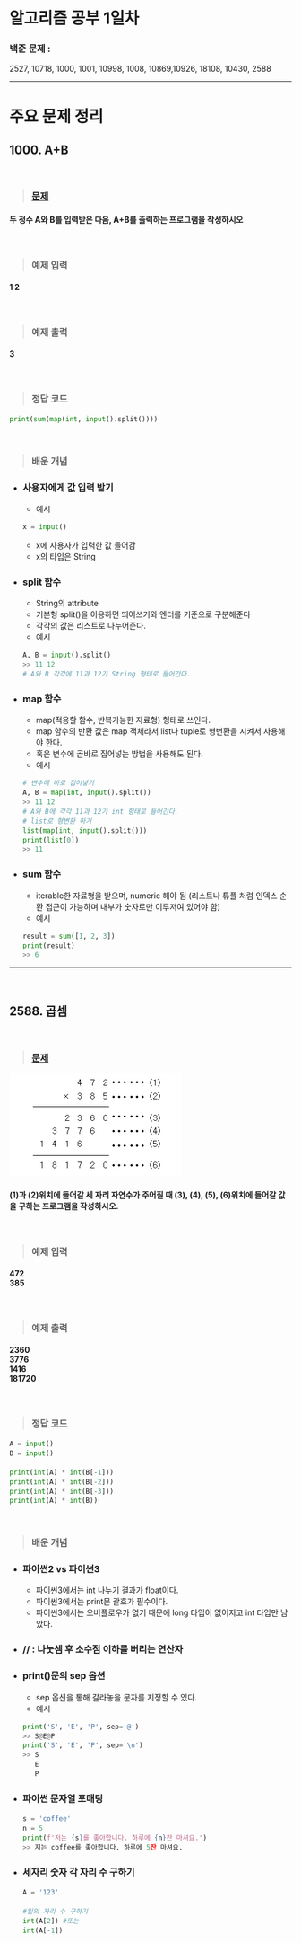 # 알고리즘 공부 1일차

### 백준 문제 :

2527, 10718, 1000, 1001, 10998, 1008, 10869,10926, 18108, 10430, 2588

---

# 주요 문제 정리

## 1000. A+B

<br/>

> ### [문제](https://www.acmicpc.net/problem/1000)

#### 두 정수 A와 B를 입력받은 다음, A+B를 출력하는 프로그램을 작성하시오

<br/>

> ### 예제 입력

#### 1 2

<br/>

> ### 예제 출력

#### 3

<br/>

> ### 정답 코드

```python
print(sum(map(int, input().split())))
```

<br/>

> ### 배운 개념

- ### 사용자에게 값 입력 받기

  - 예시

  ```python
  x = input()
  ```

  - x에 사용자가 입력한 값 들어감
  - x의 타입은 String

- ### split 함수

  - String의 attribute
  - 기본형 split()을 이용하면 띄어쓰기와 엔터를 기준으로 구분해준다
  - 각각의 값은 리스트로 나누어준다.
  - 예시

  ```python
  A, B = input().split()
  >> 11 12
  # A와 B 각각에 11과 12가 String 형태로 들어간다.
  ```

- ### map 함수
  - map(적용할 함수, 반복가능한 자료형) 형태로 쓰인다.
  - map 함수의 반환 값은 map 객체라서 list나 tuple로 형변환을 시켜서 사용해야 한다.
  - 혹은 변수에 곧바로 집어넣는 방법을 사용해도 된다.
  - 예시
  ```python
  # 변수에 바로 집어넣기
  A, B = map(int, input().split())
  >> 11 12
  # A와 B에 각각 11과 12가 int 형태로 들어간다.
  # list로 형변환 하기
  list(map(int, input().split()))
  print(list[0])
  >> 11
  ```
- ### sum 함수
  - iterable한 자료형을 받으며, numeric 해야 됨 (리스트나 튜플 처럼 인덱스 순환 접근이 가능하며 내부가 숫자로만 이루저여 있어야 함)
  - 예시
  ```python
  result = sum([1, 2, 3])
  print(result)
  >> 6
  ```

---

<br/>

## 2588. 곱셈

<br/>

> ### [문제](https://www.acmicpc.net/problem/2588)

![problem2588](./Image/2588.png)

#### (1)과 (2)위치에 들어갈 세 자리 자연수가 주어질 때 (3), (4), (5), (6)위치에 들어갈 값을 구하는 프로그램을 작성하시오.

<br/>

> ### 예제 입력

#### 472 <br/> 385

<br/>

> ### 예제 출력

#### 2360 <br/> 3776 <br/>1416<br/>181720

<br/>

> ### 정답 코드

```python
A = input()
B = input()

print(int(A) * int(B[-1]))
print(int(A) * int(B[-2]))
print(int(A) * int(B[-3]))
print(int(A) * int(B))
```

<br/>

> ### 배운 개념

- ### 파이썬2 vs 파이썬3

  - 파이썬3에서는 int 나누기 결과가 float이다.
  - 파이썬3에서는 print문 괄호가 필수이다.
  - 파이썬3에서는 오버플로우가 없기 때문에 long 타입이 없어지고 int 타입만 남았다.

- ### // : 나눗셈 후 소수점 이하를 버리는 연산자

- ### print()문의 sep 옵션

  - sep 옵션을 통해 갈라놓을 문자를 지정할 수 있다.
  - 예시

  ```python
  print('S', 'E', 'P', sep='@')
  >> S@E@P
  print('S', 'E', 'P', sep='\n')
  >> S
     E
     P
  ```

- ### 파이썬 문자열 포매팅

  ```python
  s = 'coffee'
  n = 5
  print(f'저는 {s}를 좋아합니다. 하루에 {n}잔 마셔요.')
  >> 저는 coffee를 좋아합니다. 하루에 5잔 마셔요.
  ```

- ### 세자리 숫자 각 자리 수 구하기

  ```python
  A = '123'

  #일의 자리 수 구하기
  int(A[2]) #또는
  int(A[-1])
  ```

